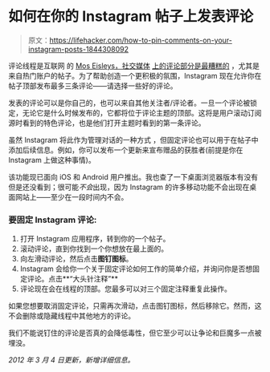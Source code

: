 # 如何在你的 Instagram 帖子上发表评论

> 原文：<https://lifehacker.com/how-to-pin-comments-on-your-instagram-posts-1844308092>

评论线程是互联网 的 [Mos Eisleys，社交媒体](https://www.youtube.com/watch?v=Xcb4_QwP6fE) [上的评论部分是最糟糕的](https://lifehacker.com/how-to-report-racist-or-abusive-posts-on-social-media-1843836814) ，尤其是来自热门账户的帖子。为了帮助创造一个更积极的氛围，Instagram 现在允许你在帖子顶部发布最多三条评论——请选择一些好的评论。



发表的评论可以是你自己的，也可以来自其他关注者/评论者。一旦一个评论被锁定，无论它是什么时候发布的，它都将位于评论主题的顶部。这将是用户滚动订阅源时看到的特色评论，也是他们打开主题时看到的第一条评论。

虽然 Instagram 将此作为管理对话的一种方式 ，但固定评论也可以用于在帖子中添加后续信息。例如，你可以发布一个更新来宣布赠品的获胜者(前提是你在 Instagram 上做这种事情)。

该功能现已面向 iOS 和 Android 用户推出。我也查了一下桌面浏览器版本有没有但是还没看到；很可能*不会*出现，因为 Instagram 的许多移动功能不会出现在桌面网站上——至少在一段时间内不会。

### 要固定 Instagram 评论:

1.  打开 Instagram 应用程序，转到你的一个帖子。
2.  滚动评论，直到你找到一个你想放在最上面的。
3.  向左滑动评论，然后点击**图钉图标**。
4.  Instagram 会给你一个关于固定评论如何工作的简单介绍，并询问你是否想固定评论。点击**“大头针注释”**
5.  评论现在会在线程的顶部。您最多可以对三个固定注释重复此操作。

如果您想要取消固定评论，只需再次滑动，点击图钉图标，然后移除它。然而，这不会删除或隐藏线程中其他地方的评论。

我们不能说钉住的评论是否真的会降低毒性，但它至少可以让争论和巨魔多一点被埋没。

*2012 年 3 月 4 日更新，新增详细信息。*